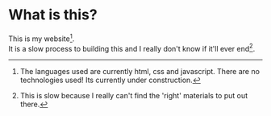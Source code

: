 # What is this?

This is my website[^1].  
It is a slow process to building this and I really don't know if it'll ever end[^2].

[^1]: The languages used are currently html, css and javascript. There are no technologies used! Its currently under construction[^a].
[^a]: I couldn't find a better word for construction.
[^2]: This is slow because I really can't find the 'right' materials to put out there.
